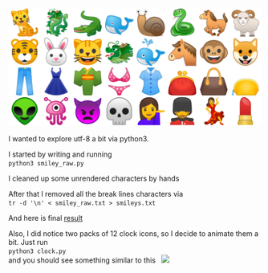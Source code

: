 <img src="example.png" width="512"/>

I wanted to explore utf-8 a bit via python3.<br>

I started by writing and running<br>
```python3 smiley_raw.py```<br>

I cleaned up some unrendered characters by hands<br>

After that I removed all the break lines characters via<br>
```tr -d '\n' < smiley_raw.txt > smileys.txt```<br>

And here is final <a href="https://raw.githubusercontent.com/andrey-fadeev/smiley_utf8/master/smileys.txt" target="_blank">result</a><br>

Also, I did notice two packs of 12 clock icons, so I decide to animate them a bit. Just run<br>
```python3 clock.py```<br>
and you should see something similar to this &nbsp; <img src="clock.gif"/>